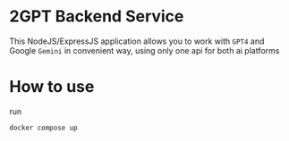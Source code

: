 # 2GPT Backend Service

This NodeJS/ExpressJS application allows you to work with `GPT4` and Google `Gemini` in convenient way, using only one api for both ai platforms

# How to use

run 

    docker compose up
